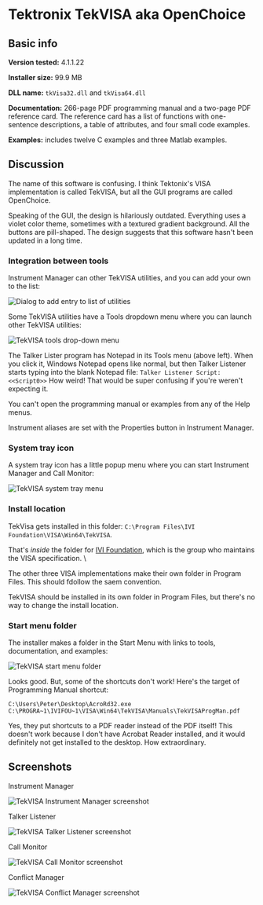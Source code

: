# Tektronix TekVISA aka OpenChoice 

## Basic info

**Version tested:** 4.1.1.22

**Installer size:** 99.9 MB

**DLL name:** `tkVisa32.dll` and `tkVisa64.dll`

**Documentation:** 266-page PDF programming manual and a two-page PDF reference card. The reference card has a list of functions with one-sentence descriptions, a table of attributes, and four small code examples.

**Examples:** includes twelve C examples and three Matlab examples.

## Discussion

The name of this software is confusing. I think Tektonix's VISA implementation is called TekVISA, but all the GUI programs are called OpenChoice.

Speaking of the GUI, the design is hilariously outdated. Everything uses a violet color theme, sometimes with a textured gradient background. All the buttons are pill-shaped. The design suggests that this software hasn't been updated in a long time.

### Integration between tools

Instrument Manager can other TekVISA utilities, and you can add your own to the list:

![Dialog to add entry to list of utilities](tek-add-entry.png)

Some TekVISA utilities have a Tools dropdown menu where you can launch other TekVISA utilities:

![TekVISA tools drop-down menu](tek-tools-menus.png)

The Talker Lister program has Notepad in its Tools menu (above left). When you click it, Windows Notepad opens like normal, but then Talker Listener starts typing into the blank Notepad file: `Talker Listener Script: <<Script0>>`
How weird! That would be super confusing if you're weren't expecting it.

You can't open the programming manual or examples from any of the Help menus.

Instrument aliases are set with the Properties button in Instrument Manager.

### System tray icon

A system tray icon has a little popup menu where you can start Instrument Manager and Call Monitor:

![TekVISA system tray menu](tek-system-tray.png)

### Install location

TekVisa gets installed in this folder: `C:\Program Files\IVI Foundation\VISA\Win64\TekVISA`.

That's *inside* the folder for [IVI Foundation](https://www.ivifoundation.org/), which is the group who maintains the VISA specification. \

The other three VISA implementations make their own folder in Program Files. This should fdollow the saem convention.

TekVISA should be installed in its own folder in Program Files, but there's no way to change the install location.

### Start menu folder

The installer makes a folder in the Start Menu with links to tools, documentation, and examples:

![TekVISA start menu folder](tek-start-menu-folder.png)

Looks good. But, some of the shortcuts don't work! Here's the target of Programming Manual shortcut:

`C:\Users\Peter\Desktop\AcroRd32.exe C:\PROGRA~1\IVIFOU~1\VISA\Win64\TekVISA\Manuals\TekVISAProgMan.pdf`

Yes, they put shortcuts to a PDF reader instead of the PDF itself! This doesn't work because I don't have Acrobat Reader installed, and it would definitely not get installed to the desktop. How extraordinary.

## Screenshots

Instrument Manager

![TekVISA Instrument Manager screenshot](tek-instrument-manager.PNG)

Talker Listener

![TekVISA Talker Listener screenshot](tek-talker-listener.PNG)

Call Monitor

![TekVISA Call Monitor screenshot](tek-call-monitor.PNG)

Conflict Manager

![TekVISA Conflict Manager screenshot](tek-conflict-manager.PNG)
